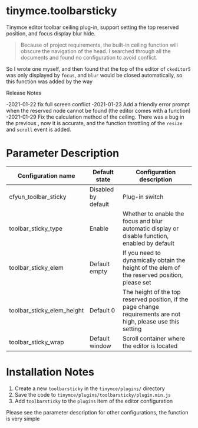 # tinymce.toolbarsticky
Tinymce editor toolbar ceiling plug-in, support setting the top reserved position, and focus display blur hide.

> Because of project requirements, the built-in ceiling function will obscure the navigation of the head. I searched through all the documents and found no configuration to avoid conflict.

So I wrote one myself, and then found that the top of the editor of `ckeditor5` was only displayed by `focus`, and `blur` would be closed automatically, so this function was added by the way

Release Notes

-2021-01-22 fix full screen conflict
-2021-01-23 Add a friendly error prompt when the reserved node cannot be found (the editor comes with a function)
-2021-01-29 Fix the calculation method of the ceiling. There was a bug in the previous , now it is accurate, and the function throttling of the `resize` and `scroll` event is added.

# Parameter Description

| Configuration name | Default state | Configuration description |
| --- | --- | --- |
| cfyun\_toolbar\_sticky | Disabled by default | Plug-in switch |
| toolbar\_sticky\_type | Enable | Whether to enable the focus and blur automatic display or disable function, enabled by default |
| toolbar\_sticky\_elem | Default empty | If you need to dynamically obtain the height of the elem of the reserved position, please set |
| toolbar\_sticky\_elem_height | Default 0 | The height of the top reserved position, if the page change requirements are not high, please use this setting |
| toolbar\_sticky\_wrap | Default window | Scroll container where the editor is located |

# Installation Notes


1. Create a new `toolbarsticky` in the `tinymce/plugins/` directory
2. Save the code to `tinymce/plugins/toolbarsticky/plugin.min.js`
3. Add `toolbarsticky` to the `plugins` item of the editor configuration


Please see the parameter description for other configurations, the function is very simple
